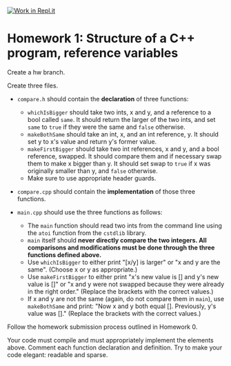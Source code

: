 [![Work in Repl.it](https://classroom.github.com/assets/work-in-replit-14baed9a392b3a25080506f3b7b6d57f295ec2978f6f33ec97e36a161684cbe9.svg)](https://classroom.github.com/online_ide?assignment_repo_id=4082869&assignment_repo_type=AssignmentRepo)
# Homework 1: Structure of a C++ program, reference variables

Create a hw branch.

Create three files. 
* `compare.h` should contain the __declaration__ of three functions:
   - `whichIsBigger` should take two ints, x and y, and a reference to a bool called `same`. It should return the larger of the two ints, and set `same` to `true` if they were the same and  `false` otherwise.
   - `makeBothSame` should take an int, x, and an int reference, y. It should set y to x's value and return y's former value.
   - `makeFirstBigger` should take two int references, x and y, and a bool reference, swapped. It should compare them and if necessary swap them to make x bigger than y. It should set swap to `true` if x was originally smaller than y, and `false` otherwise.
   - Make sure to use appropriate header guards.
   
* `compare.cpp` should contain the __implementation__ of those three functions.

* `main.cpp` should use the three functions as follows:
   - The `main` function should read two ints from the command line using the `atoi` function from the `cstdlib` library.
   - `main` itself should __never directly compare the two integers. All comparisons and modifications must be done through the three functions defined above.__
   - Use `whichIsBigger` to either print "\[x/y\] is larger" or "x and y are the same". (Choose x or y as appropriate.)
   - Use `makeFirstBigger` to either print "x's new value is \[\] and y's new value is \[\]" or "x and y were not swapped because they were already in the right order." (Replace the brackets with the correct values.)
   - If x and y are not the same (again, do not compare them in `main`), use `makeBothSame` and print: "Now x and y both equal \[\]. Previously, y's value was \[\]." (Replace the brackets with the correct values.)
   
Follow the homework submission process outlined in Homework 0.

Your code must compile and must appropriately implement the elements above. Comment each function declaration and definition. Try to make your code elegant: readable and sparse.

